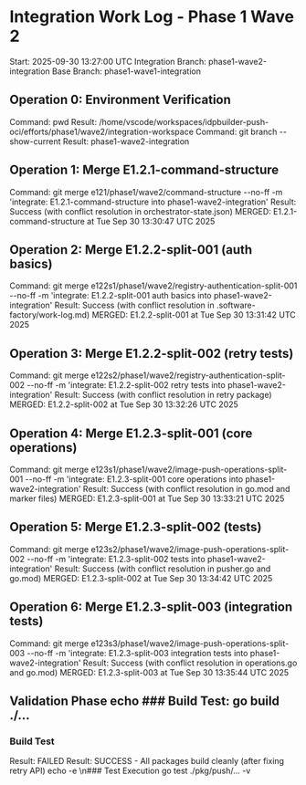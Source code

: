 # Integration Work Log - Phase 1 Wave 2
Start: 2025-09-30 13:27:00 UTC
Integration Branch: phase1-wave2-integration
Base Branch: phase1-wave1-integration

## Operation 0: Environment Verification
Command: pwd
Result: /home/vscode/workspaces/idpbuilder-push-oci/efforts/phase1/wave2/integration-workspace
Command: git branch --show-current
Result: phase1-wave2-integration


## Operation 1: Merge E1.2.1-command-structure
Command: git merge e121/phase1/wave2/command-structure --no-ff -m 'integrate: E1.2.1-command-structure into phase1-wave2-integration'
Result: Success (with conflict resolution in orchestrator-state.json)
MERGED: E1.2.1-command-structure at Tue Sep 30 13:30:47 UTC 2025

## Operation 2: Merge E1.2.2-split-001 (auth basics)
Command: git merge e122s1/phase1/wave2/registry-authentication-split-001 --no-ff -m 'integrate: E1.2.2-split-001 auth basics into phase1-wave2-integration'
Result: Success (with conflict resolution in .software-factory/work-log.md)
MERGED: E1.2.2-split-001 at Tue Sep 30 13:31:42 UTC 2025

## Operation 3: Merge E1.2.2-split-002 (retry tests)
Command: git merge e122s2/phase1/wave2/registry-authentication-split-002 --no-ff -m 'integrate: E1.2.2-split-002 retry tests into phase1-wave2-integration'
Result: Success (with conflict resolution in retry package)
MERGED: E1.2.2-split-002 at Tue Sep 30 13:32:26 UTC 2025

## Operation 4: Merge E1.2.3-split-001 (core operations)
Command: git merge e123s1/phase1/wave2/image-push-operations-split-001 --no-ff -m 'integrate: E1.2.3-split-001 core operations into phase1-wave2-integration'
Result: Success (with conflict resolution in go.mod and marker files)
MERGED: E1.2.3-split-001 at Tue Sep 30 13:33:21 UTC 2025

## Operation 5: Merge E1.2.3-split-002 (tests)
Command: git merge e123s2/phase1/wave2/image-push-operations-split-002 --no-ff -m 'integrate: E1.2.3-split-002 tests into phase1-wave2-integration'
Result: Success (with conflict resolution in pusher.go and go.mod)
MERGED: E1.2.3-split-002 at Tue Sep 30 13:34:42 UTC 2025

## Operation 6: Merge E1.2.3-split-003 (integration tests)
Command: git merge e123s3/phase1/wave2/image-push-operations-split-003 --no-ff -m 'integrate: E1.2.3-split-003 integration tests into phase1-wave2-integration'
Result: Success (with conflict resolution in operations.go and go.mod)
MERGED: E1.2.3-split-003 at Tue Sep 30 13:35:44 UTC 2025

## Validation Phase echo ### Build Test: go build ./...

### Build Test
Result: FAILED
Result: SUCCESS - All packages build cleanly (after fixing retry API) echo -e \n### Test Execution go test ./pkg/push/... -v
